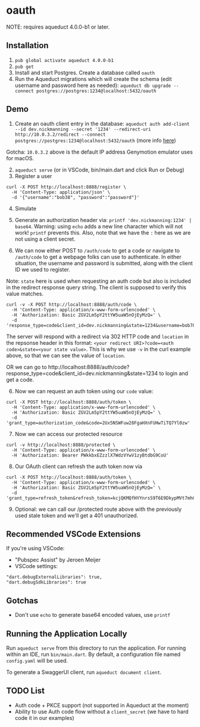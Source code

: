 # oauth

NOTE: requires aqueduct 4.0.0-b1 or later.

## Installation

1. `pub global activate aqueduct 4.0.0-b1`
2. `pub get`
3. Install and start Postgres. Create a database called `oauth`
4. Run the Aqueduct migrations which will create the schema (edit username and password here as needed): `aqueduct db upgrade --connect postgres://postgres:1234@localhost:5432/oauth`

## Demo

1. Create an oauth client entry in the database: `aqueduct auth add-client --id dev.nickmanning --secret '1234' --redirect-uri http://10.0.3.2/redirect --connect postgres://postgres:1234@localhost:5432/oauth` (more info [here](https://aqueduct.io/docs/auth/cli/))

Gotcha: `10.0.3.2` above is the default IP address Genymotion emulator uses for macOS.

2. `aqueduct serve` (or in VSCode, bin/main.dart and click Run or Debug)
3. Register a user

```
curl -X POST http://localhost:8888/register \
  -H 'Content-Type: application/json' \
  -d '{"username":"bob38", "password":"password"}'
```

4. Simulate

5. Generate an authorization header via: `printf 'dev.nickmanning:1234' | base64`. Warning: using `echo` adds a new line character which will not work! `printf` prevents this. Also, note that we have the `:` here as we are not using a client secret.

6. We can now either POST to `/auth/code` to get a code or navigate to `/auth/code` to get a webpage folks can use to authenticate. In either
   situation, the username and password is submitted, along with the client ID we used to register.

Note: `state` here is used when requesting an auth code but also is included in the redirect response query string. The client is supposed to verify this value matches.

```
curl -v -X POST http://localhost:8888/auth/code \
  -H 'Content-Type: application/x-www-form-urlencoded' \
  -H 'Authorization: Basic ZGV2Lm5pY2ttYW5uaW5nOjEyMzQ=' \
  -d 'response_type=code&client_id=dev.nickmanning&state=1234&username=bob7&password=password'
```

The server will respond with a redirect via 302 HTTP code and `location` in the repsonse header in this format: `<your redirect URI>?code=<auth code>&state=<your state value>`. This is why we use `-v` in the curl example above, so that we can see the value of `location`.

OR we can go to http://localhost:8888/auth/code?response_type=code&client_id=dev.nickmanning&state=1234
to login and get a code.

6. Now we can request an auth token using our `code` value:

```
curl -X POST http://localhost:8888/auth/token \
  -H 'Content-Type: application/x-www-form-urlencoded' \
  -H 'Authorization: Basic ZGV2Lm5pY2ttYW5uaW5nOjEyMzQ=' \
  -d 'grant_type=authorization_code&code=2Ux5NSWFuw28FgaHXnFUHwTiTQ7Yl0zw'
```

7. Now we can access our protected resource

```
curl -v http://localhost:8888/protected \
  -H 'Content-Type: application/x-www-form-urlencoded' \
  -H 'Authorization: Bearer PWkkbxEZzzlX7WdzVYwV1zyBtdbG9CoU'
```

8. Our OAuth client can refresh the auth token now via

```
curl -X POST http://localhost:8888/auth/token \
  -H 'Content-Type: application/x-www-form-urlencoded' \
  -H 'Authorization: Basic ZGV2Lm5pY2ttYW5uaW5nOjEyMzQ=' \
  -d 'grant_type=refresh_token&refresh_token=kcjQKMQfHYYnrsS9T6E9DkypMVt7mhCc'
```

9. Optional: we can call our /protected route above with the previously used stale
   token and we'll get a 401 unauthorized.

## Recommended VSCode Extensions

If you're using VSCode:

- "Pubspec Assist" by Jeroen Meijer
- VSCode settings:

```
"dart.debugExternalLibraries": true,
"dart.debugSdkLibraries": true
```

## Gotchas

- Don't use `echo` to generate base64 encoded values, use `printf`

## Running the Application Locally

Run `aqueduct serve` from this directory to run the application. For running within an IDE, run `bin/main.dart`. By default, a configuration file named `config.yaml` will be used.

To generate a SwaggerUI client, run `aqueduct document client`.

## TODO List

- Auth code + PKCE support (not supported in Aqueduct at the moment)
- Ability to use Auth code flow without a `client_secret` (we have to hard code it in our examples)
